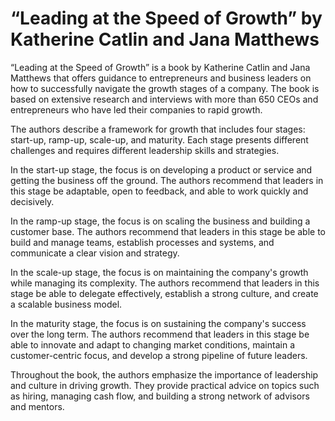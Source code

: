 # “Leading at the Speed of Growth” by Katherine Catlin and Jana Matthews

“Leading at the Speed of Growth” is a book by Katherine Catlin and Jana Matthews that offers guidance to entrepreneurs and business leaders on how to successfully navigate the growth stages of a company. The book is based on extensive research and interviews with more than 650 CEOs and entrepreneurs who have led their companies to rapid growth.

The authors describe a framework for growth that includes four stages: start-up, ramp-up, scale-up, and maturity. Each stage presents different challenges and requires different leadership skills and strategies.

In the start-up stage, the focus is on developing a product or service and getting the business off the ground. The authors recommend that leaders in this stage be adaptable, open to feedback, and able to work quickly and decisively.

In the ramp-up stage, the focus is on scaling the business and building a customer base. The authors recommend that leaders in this stage be able to build and manage teams, establish processes and systems, and communicate a clear vision and strategy.

In the scale-up stage, the focus is on maintaining the company's growth while managing its complexity. The authors recommend that leaders in this stage be able to delegate effectively, establish a strong culture, and create a scalable business model.

In the maturity stage, the focus is on sustaining the company's success over the long term. The authors recommend that leaders in this stage be able to innovate and adapt to changing market conditions, maintain a customer-centric focus, and develop a strong pipeline of future leaders.

Throughout the book, the authors emphasize the importance of leadership and culture in driving growth. They provide practical advice on topics such as hiring, managing cash flow, and building a strong network of advisors and mentors.
